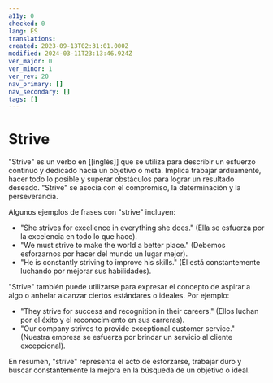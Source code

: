 ```yaml
---
a11y: 0
checked: 0
lang: ES
translations: 
created: 2023-09-13T02:31:01.000Z
modified: 2024-03-11T23:13:46.924Z
ver_major: 0
ver_minor: 1
ver_rev: 20
nav_primary: []
nav_secondary: []
tags: []
---
```

# Strive

"Strive" es un verbo en [[inglés]] que se utiliza para describir un esfuerzo continuo y dedicado hacia un objetivo o meta. Implica trabajar arduamente, hacer todo lo posible y superar obstáculos para lograr un resultado deseado. "Strive" se asocia con el compromiso, la determinación y la perseverancia.

Algunos ejemplos de frases con "strive" incluyen:

- "She strives for excellence in everything she does." (Ella se esfuerza por la excelencia en todo lo que hace).
- "We must strive to make the world a better place." (Debemos esforzarnos por hacer del mundo un lugar mejor).
- "He is constantly striving to improve his skills." (Él está constantemente luchando por mejorar sus habilidades).

"Strive" también puede utilizarse para expresar el concepto de aspirar a algo o anhelar alcanzar ciertos estándares o ideales. Por ejemplo:

- "They strive for success and recognition in their careers." (Ellos luchan por el éxito y el reconocimiento en sus carreras).
- "Our company strives to provide exceptional customer service." (Nuestra empresa se esfuerza por brindar un servicio al cliente excepcional).

En resumen, "strive" representa el acto de esforzarse, trabajar duro y buscar constantemente la mejora en la búsqueda de un objetivo o ideal.